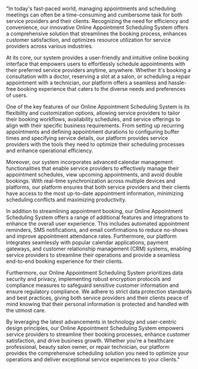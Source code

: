 "In today's fast-paced world, managing appointments and scheduling meetings can often be a time-consuming and cumbersome task for both service providers and their clients. Recognizing the need for efficiency and convenience, our innovative Online Appointment Scheduling System offers a comprehensive solution that streamlines the booking process, enhances customer satisfaction, and optimizes resource utilization for service providers across various industries.

At its core, our system provides a user-friendly and intuitive online booking interface that empowers users to effortlessly schedule appointments with their preferred service providers anytime, anywhere. Whether it's booking a consultation with a doctor, reserving a slot at a salon, or scheduling a repair appointment with a technician, our platform offers a seamless and hassle-free booking experience that caters to the diverse needs and preferences of users.

One of the key features of our Online Appointment Scheduling System is its flexibility and customization options, allowing service providers to tailor their booking workflows, availability schedules, and service offerings to align with their specific business requirements. From setting up recurring appointments and defining appointment durations to configuring buffer times and specifying service details, our platform provides service providers with the tools they need to optimize their scheduling processes and enhance operational efficiency.

Moreover, our system incorporates advanced calendar management functionalities that enable service providers to effectively manage their appointment schedules, view upcoming appointments, and avoid double bookings. With real-time synchronization across multiple devices and platforms, our platform ensures that both service providers and their clients have access to the most up-to-date appointment information, minimizing scheduling conflicts and maximizing productivity.

In addition to streamlining appointment booking, our Online Appointment Scheduling System offers a range of additional features and integrations to enhance the overall user experience. This includes automated appointment reminders, SMS notifications, and email confirmations to reduce no-shows and improve appointment attendance rates. Furthermore, our platform integrates seamlessly with popular calendar applications, payment gateways, and customer relationship management (CRM) systems, enabling service providers to streamline their operations and provide a seamless end-to-end booking experience for their clients.

Furthermore, our Online Appointment Scheduling System prioritizes data security and privacy, implementing robust encryption protocols and compliance measures to safeguard sensitive customer information and ensure regulatory compliance. We adhere to strict data protection standards and best practices, giving both service providers and their clients peace of mind knowing that their personal information is protected and handled with the utmost care.

By leveraging the latest advancements in technology and user-centric design principles, our Online Appointment Scheduling System empowers service providers to streamline their booking processes, enhance customer satisfaction, and drive business growth. Whether you're a healthcare professional, beauty salon owner, or repair technician, our platform provides the comprehensive scheduling solution you need to optimize your operations and deliver exceptional service experiences to your clients."